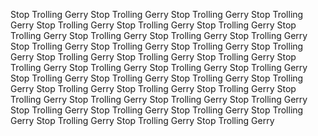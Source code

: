 Stop Trolling Gerry Stop Trolling Gerry Stop Trolling Gerry Stop Trolling Gerry Stop Trolling Gerry Stop Trolling Gerry Stop Trolling Gerry Stop Trolling Gerry Stop Trolling Gerry Stop Trolling Gerry Stop Trolling Gerry Stop Trolling Gerry Stop Trolling Gerry Stop Trolling Gerry Stop Trolling Gerry Stop Trolling Gerry Stop Trolling Gerry Stop Trolling Gerry Stop Trolling Gerry Stop Trolling Gerry Stop Trolling Gerry Stop Trolling Gerry Stop Trolling Gerry Stop Trolling Gerry Stop Trolling Gerry Stop Trolling Gerry Stop Trolling Gerry Stop Trolling Gerry Stop Trolling Gerry Stop Trolling Gerry Stop Trolling Gerry Stop Trolling Gerry Stop Trolling Gerry Stop Trolling Gerry Stop Trolling Gerry Stop Trolling Gerry Stop Trolling Gerry Stop Trolling Gerry Stop Trolling Gerry Stop Trolling Gerry 

